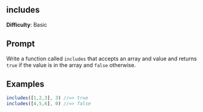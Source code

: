 ## includes

**Difficulty**: Basic 

## Prompt 

Write a function called `includes` that accepts an array and value and returns `true` if the value is in the array and `false` otherwise.

## Examples

```js
includes([1,2,3], 3) //=> true 
includes([4,5,6], 0) //=> false
```
